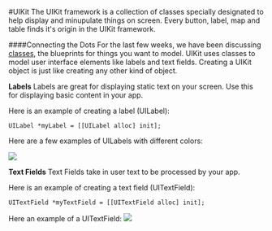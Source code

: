#UIKit
The UIKit framework is a collection of classes specially designated to help display and minupulate things on screen. Every button, label, map and table finds it's origin in the UIKit framework.

####Connecting the Dots
For the last few weeks, we have been discussing [classes](https://github.com/UH-300-021/Welcome-to-Wizardry), the blueprints for things you want to model. UIKit uses classes to model user interface elements like labels and text fields. Creating a UIKit object is just like creating any other kind of object. 


**Labels**
Labels are great for displaying static text on your screen. Use this for displaying basic content in your app.

Here is an example of creating a label (UILabel):

```objc
UILabel *myLabel = [[UILabel alloc] init];
```

Here are a few examples of UILabels with different colors:

![](https://camo.githubusercontent.com/9876ae15dbcf113a9bac001c140390d6aeb91079/68747470733a2f2f7261772e6769746875622e636f6d2f636c6161736c616e67652f694f5337436f6c6f72732f6d61737465722f73637265656e73686f742e706e67)

**Text Fields**
Text Fields take in user text to be processed by your app.

Here is an example of creating a text field (UITextField):

```objc
UITextField *myTextField = [[UITextField alloc] init];
```
Here an example of a UITextField:
![](http://kintek.com.au/assets/UILabel_TextView_iOS7.jpg)


